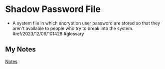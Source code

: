 # Shadow Password File
- A system file in which encryption user password are stored so that they aren't available to people who try to break into the system. #ref/2023/12/09/101428 #glossary 
## My Notes
[Notes](mynotes/shadow-password-file-notes.md)
